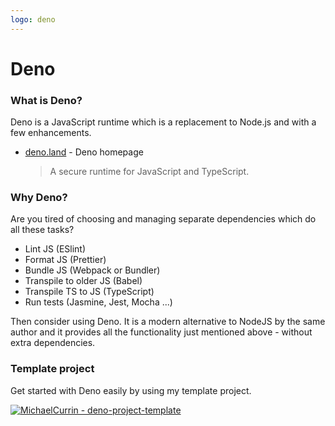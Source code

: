 ```yaml
---
logo: deno
---
```

# Deno


### What is Deno?

Deno is a JavaScript runtime which is a replacement to Node.js and with a few enhancements.

- [deno.land](https://deno.land/) - Deno homepage
    > A secure runtime for JavaScript and TypeScript.


### Why Deno?

Are you tired of choosing and managing separate dependencies which do all these tasks?

- Lint JS (ESlint)
- Format JS (Prettier)
- Bundle JS (Webpack or Bundler)
- Transpile to older JS (Babel)
- Transpile TS to JS (TypeScript)
- Run tests (Jasmine, Jest, Mocha ...)

Then consider using Deno. It is a modern alternative to NodeJS by the same author and it provides all the functionality just mentioned above - without extra dependencies.


### Template project

Get started with Deno easily by using my template project.

[![MichaelCurrin - deno-project-template](https://img.shields.io/static/v1?label=MichaelCurrin&message=deno-project-template&color=blue&logo=github)](https://github.com/MichaelCurrin/deno-project-template)
